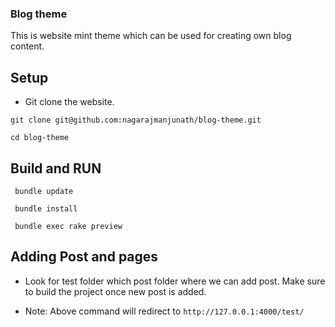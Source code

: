 ### Blog theme

This is website mint theme which can be used for creating own blog content.

## Setup

- Git clone the website.

```
git clone git@github.com:nagarajmanjunath/blog-theme.git

cd blog-theme
```

## Build and RUN

```
 bundle update

 bundle install

 bundle exec rake preview
```

## Adding Post and pages

- Look for test folder which post folder where we can add post. Make sure to build the project once new post is added.

* Note: Above command will redirect to `http://127.0.0.1:4000/test/`
